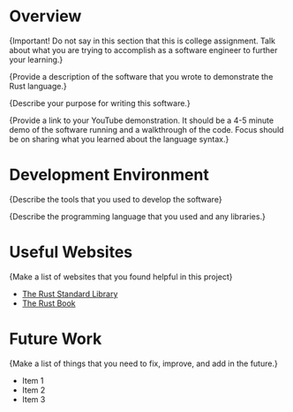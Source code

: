 # Overview

{Important! Do not say in this section that this is college assignment. Talk about what you are trying to accomplish as a software engineer to further your learning.}

{Provide a description of the software that you wrote to demonstrate the Rust language.}

{Describe your purpose for writing this software.}

{Provide a link to your YouTube demonstration. It should be a 4-5 minute demo of the software running and a walkthrough of the code. Focus should be on sharing what you learned about the language syntax.}


# Development Environment

{Describe the tools that you used to develop the software}

{Describe the programming language that you used and any libraries.}

# Useful Websites

{Make a list of websites that you found helpful in this project}

- [The Rust Standard Library](https://doc.rust-lang.org/std/)
- [The Rust Book](https://doc.rust-lang.org/book/)

# Future Work

{Make a list of things that you need to fix, improve, and add in the future.}

- Item 1
- Item 2
- Item 3
